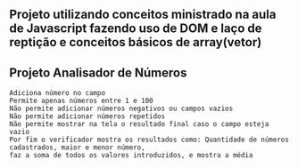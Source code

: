 ## Projeto utilizando conceitos ministrado na aula de Javascript fazendo uso de DOM e laço de reptição e conceitos básicos de array(vetor)

 ## Projeto Analisador de Números
    Adiciona número no campo 
    Permite apenas números entre 1 e 100
    Não permite adicionar números negativos ou campos vazios
    Não permite adicionar números repetidos
    Não permite mostrar na tela o resultado final caso o campo esteja vazio
    Por fim o verificador mostra os resultados como: Quantidade de números cadastrados, maior e menor número, 
    faz a soma de todos os valores introduzidos, e mostra a média
   

